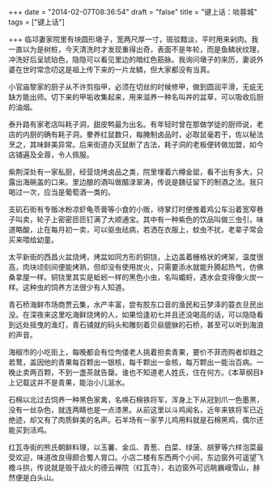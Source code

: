 +++
date = "2014-02-07T08:36:54"
draft = "false"
title = "键上话：啖蓉城"
tags = ["键上话"]

+++
临邛妻家院里有块圆形墩子，宽两尺厚一寸，斑驳黯淡，平时用来剁肉。我一直以为是树桩，今天清洗时才发现重得出奇，表面不是年轮，而是鱼鳞状纹理，冲洗好后呈琥珀色，隐隐可以看见里边的暗红色筋脉。我询问墩子的来历，妻说外婆在世时常念叨这是祖上传下来的一片龙鳞，但大家都没有当真。

小官庙黎家的厨子从不许剪指甲，必须在切丝的时候修甲，做到圆润平滑，无疵无缺方能出师。切下来的甲垢收集起来，用来滋养一种名叫丼的盆草，可以吸收后厨的油烟。

泰升路有家老店叫耗子洞，甜皮鸭最为出名。有年轻时曾在那做学徒的厨师说，老店的内厨的确有耗子洞，豢养红鼠数只，每腌制卤品时，必取鼠毫若干，佐以秘法烹之，其味鲜美异常。后来街道办灭鼠断了古法，耗子洞的老板便转做加盟，如今店铺遍及全蓉，令人佩服。

紫荆深处有一家私厨，经营烧烤卤品之类，院里埋着六樽金罂，看不出有多大，只露出海碗盖的口来。里边酿的酒叫做醑渌翠涛，传说是魏征留下的制酒之法。我只喝过一次，应当是葡萄酒一类的。

支矶石街有专贩冰粉凉虾龟苓膏等小食的小贩，待掌灯时便推着鸡公车沿着宽窄巷子叫卖，轮子上密密匝匝钉满了大顺通宝。其中有一种紫色的饮品叫做三虫引，味道略酸，止在每月初一卖，可以驱虫祛病，若洒在衣服上，蚊虫不扰，老辈子常会买来喂给幼童。

太平新街的西昌火盆烧烤，烤盆如同方形的铜铙，上边盖着栅格状的烤架，温度很高，肉块顷刻间便能烤熟，但却没有使用炭火，只需要添水就能升腾起热气，仿佛桑拿屋一样。铜铙里其实是蚯蚓一样的黑色小虫，名叫蝞蛶，遇水会变得像火炭一样。这种虫的饲养方法很少有人知道。

青石桥海鲜市场商贾云集，水产丰富，尝有胶东口音的渔民和云梦泽的蓑衣旦民出没。在深夜来这里吃海鲜烧烤的人，如果恰逢初七并且还没喝高的话，可以隐隐看到远处摇曳的渔灯，青石铺就的码头和雕刻着贝赑貔貅的石桥，甚至可以听到海浪的声音。

海椒市的小吃街上，每晚都会有位佝偻老人挑着担卖青果，要价不菲而购者却趋之若鹜，盖因他的青果每百颗出一银核，每千颗出一金核，每万颗出一能治百病。一晚止卖两百颗，不到一盏茶就告罄。谁也不知道老人姓氏，住在何方。《本草纲目》上记载这并不是青果，能治小儿涎水。

石棉以北过去饲养一种黑色家禽，名唤石棉铁将军，浑身上下从冠到爪一色墨黑，没有一丝杂色，就连两睛也是一点漆黑。从前这里以斗鸡闻名，近年来铁将军已近绝迹，却又有了肉质鲜美的名声。石羊场有一家芋儿鸡用料就是石棉黑鸡，偶尔还能买到活鸡。

红瓦寺街的熊氏朝鲜料理，以玉薯、金瓜、青葱、白菜、绿菠、胡萝等六样泡菜最受欢迎，味道改良得颇合蜀人胃口。小店二楼有东西两个小间，东边窗外可遥望飞檐斗拱，传说就是毁于战火的德云禅院（红瓦寺），右边窗外可远眺巍峨雪山，赫然便是白头山。
